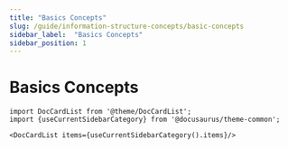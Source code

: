 ```yaml
---
title: "Basics Concepts"
slug: /guide/information-structure-concepts/basic-concepts
sidebar_label:  "Basics Concepts"
sidebar_position: 1
---
```


# Basics Concepts

```mdx-code-block
import DocCardList from '@theme/DocCardList';
import {useCurrentSidebarCategory} from '@docusaurus/theme-common';

<DocCardList items={useCurrentSidebarCategory().items}/>
```
